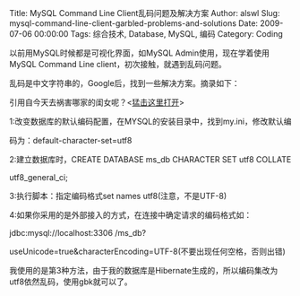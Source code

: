 Title: MySQL Command Line Client乱码问题及解决方案
Author: alswl
Slug: mysql-command-line-client-garbled-problems-and-solutions
Date: 2009-07-06 00:00:00
Tags: 综合技术, Database, MySQL, 编码
Category: Coding

以前用MySQL时候都是可视化界面，如MySQL Admin使用，现在学着使用MySQL Command Line client，初次接触，就遇到乱码问题。

乱码是中文字符串的，Google后，找到一些解决方案。摘录如下：

引用自今天去祸害哪家的闺女呢？<[猛击这里打开](http://leonel.javaeye.com/blog/315090)>

1:改变数据库的默认编码配置，在MYSQL的安装目录中，找到my.ini，修改默认编

码为：default-character-set=utf8

2:建立数据库时，CREATE DATABASE ms_db CHARACTER SET utf8 COLLATE

utf8_general_ci;

3:执行脚本：指定编码格式set names utf8(注意，不是UTF-8)

4:如果你采用的是外部接入的方式，在连接中确定请求的编码格式如：

jdbc:mysql://localhost:3306 /ms_db?

useUnicode=true&characterEncoding=UTF-8(不要出现任何空格，否则出错)

我使用的是第3种方法，由于我的数据库是Hibernate生成的，所以编码集改为utf8依然乱码，使用gbk就可以了。

